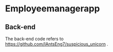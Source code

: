 # Employeemanagerapp

## Back-end
The back-end code refers to https://github.com/IAntsEng7/suspicious_unicorn .
